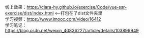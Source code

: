 线上效果：https://clara-hy.github.io/exercise/Code/vue-ssr-exercise/dist/index.html  <--打包在了dist文件夹里   
学习视频：https://www.imooc.com/video/16412  
学习笔记：https://blog.csdn.net/weixin_40836227/article/details/103899949
